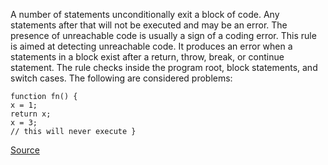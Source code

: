 A number of statements unconditionally exit a block of code. Any statements after that will not be executed and may be an error. The presence of unreachable code is usually a sign of a coding error.
This rule is aimed at detecting unreachable code. It produces an error when a statements in a block exist after a return, throw, break, or continue statement. The rule checks inside the program root, block statements, and switch cases.
The following are considered problems:

```
function fn() {
x = 1;
return x;
x = 3;
// this will never execute }

```

[Source](http://eslint.org/docs/rules/no-unreachable)

